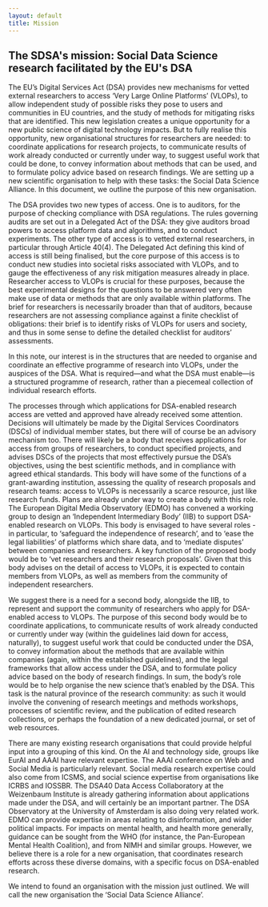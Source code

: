 ```yaml
---
layout: default
title: Mission
---
```


## The SDSA's mission: Social Data Science research facilitated by the EU's DSA

The EU’s Digital Services Act (DSA) provides new mechanisms for vetted external researchers to access ‘Very Large Online Platforms’ (VLOPs), to allow independent study of possible risks they pose to users and communities in EU countries, and the study of methods for mitigating risks that are identified. This new legislation creates a unique opportunity for a new public science of digital technology impacts. But to fully realise this opportunity, new organisational structures for researchers are needed: to coordinate applications for research projects, to communicate results of work already conducted or currently under way, to suggest useful work that could be done, to convey information about methods that can be used, and to formulate policy advice based on research findings. We are setting up a new scientific organisation to help with these tasks: the Social Data Science Alliance. In this document, we outline the purpose of this new organisation.

The DSA provides two new types of access. One is to auditors, for the purpose of checking compliance with DSA regulations. The rules governing audits are set out in a Delegated Act of the DSA: they give auditors broad powers to access platform data and algorithms, and to conduct experiments. The other type of access is to vetted external researchers, in particular through Article 40(4). The Delegated Act defining this kind of access is still being finalised, but the core purpose of this access is to conduct new studies into societal risks associated with VLOPs, and to gauge the effectiveness of any risk mitigation measures already in place. Researcher access to VLOPs is crucial for these purposes, because the best experimental designs for the questions to be answered very often make use of data or methods that are only available within platforms. The brief for researchers is necessarily broader than that of auditors, because researchers are not assessing compliance against a finite checklist of obligations: their brief is to identify risks of VLOPs for users and society, and thus in some sense to define the detailed checklist for auditors’ assessments. 

In this note, our interest is in the structures that are needed to organise and coordinate an effective programme of research into VLOPs, under the auspices of the DSA. What is required—and what the DSA must enable—is a structured programme of research, rather than a piecemeal collection of individual research efforts. 

The processes through which applications for DSA-enabled research access are vetted and approved have already received some attention. Decisions will ultimately be made by the Digital Services Coordinators (DSCs) of individual member states, but there will of course be an advisory mechanism too. There will likely be a body that receives applications for access from groups of researchers, to conduct specified projects, and advises DSCs of the projects that most effectively pursue the DSA’s objectives, using the best scientific methods, and in compliance with agreed ethical standards. This body will have some of the functions of a grant-awarding institution, assessing the quality of research proposals and research teams: access to VLOPs is necessarily a scarce resource, just like research funds. Plans are already under way to create a body with this role. The European Digital Media Observatory (EDMO) has convened a working group to design an ‘Independent Intermediary Body’ (IIB) to support DSA-enabled research on VLOPs. This body is envisaged to have several roles - in particular, to ‘safeguard the independence of research’, and to ‘ease the legal liabilities’ of platforms which share data, and to ‘mediate disputes’ between companies and researchers. A key function of the proposed body would be to ‘vet researchers and their research proposals’. Given that this body advises on the detail of access to VLOPs, it is expected to contain members from VLOPs, as well as members from the community of independent researchers. 

We suggest there is a need for a second body, alongside the IIB, to represent and support the community of researchers who apply for DSA-enabled access to VLOPs. The purpose of this second body would be to coordinate applications, to communicate results of work already conducted or currently under way (within the guidelines laid down for access, naturally), to suggest useful work that could be conducted under the DSA, to convey information about the methods that are available within companies (again, within the established guidelines), and the legal frameworks that allow access under the DSA, and to formulate policy advice based on the body of research findings. In sum, the body’s role would be to help organise the new science that’s enabled by the DSA. This task is the natural province of the research community: as such it would involve the convening of research meetings and methods workshops, processes of scientific review, and the publication of edited research collections, or perhaps the foundation of a new dedicated journal, or set of web resources. 

There are many existing research organisations that could provide helpful input into a grouping of this kind. On the AI and technology side, groups like EurAI and AAAI have relevant expertise. The AAAI conference on Web and Social Media is particularly relevant. Social media research expertise could also come from ICSMS, and social science expertise from organisations like ICRBS and IOSSBR. The DSA40 Data Access Collaboratory at the Weizenbaum Institute is already gathering information about applications made under the DSA, and will certainly be an important partner. The DSA Observatory at the University of Amsterdam is also doing very related work. EDMO can provide expertise in areas relating to disinformation, and wider political impacts. For impacts on mental health, and health more generally, guidance can be sought from the WHO (for instance, the Pan-European Mental Health Coalition), and from NIMH and similar groups. However, we believe there is a role for a new organisation, that coordinates research efforts across these diverse domains, with a specific focus on DSA-enabled research.  

We intend to found an organisation with the mission just outlined. We will call the new organisation the ‘Social Data Science Alliance’.
